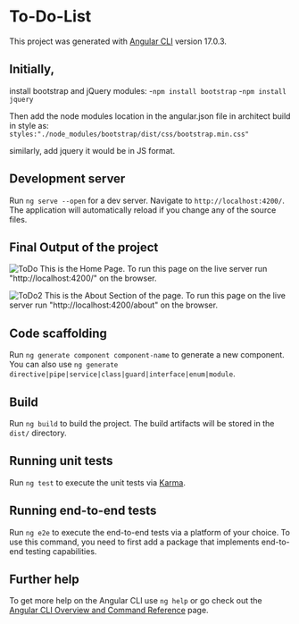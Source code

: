 # To-Do-List

This project was generated with [Angular CLI](https://github.com/angular/angular-cli) version 17.0.3.


## Initially, 
install bootstrap and jQuery modules: 
-`npm install bootstrap`
-`npm install jquery `

Then add the node modules location in the angular.json file in architect build in style as:
`styles:"./node_modules/bootstrap/dist/css/bootstrap.min.css"`

similarly, add jquery it would be in JS format.


## Development server

Run `ng serve --open` for a dev server. Navigate to `http://localhost:4200/`. The application will automatically reload if you change any of the source files.

## Final Output of the project
![ToDo](https://github.com/Dhanesha151001/angular-to-do-list/assets/103206429/fcdc8014-9806-414d-9ce8-c9adf2a312c7)
This is the Home Page. To run this page on the live server run "http://localhost:4200/" on the browser.


![ToDo2](https://github.com/Dhanesha151001/angular-to-do-list/assets/103206429/a0892741-2095-406a-86ff-083fb3b61188)
This is the About Section of the page. To run this page on the live server run "http://localhost:4200/about" on the browser.


## Code scaffolding

Run `ng generate component component-name` to generate a new component. You can also use `ng generate directive|pipe|service|class|guard|interface|enum|module`.

## Build

Run `ng build` to build the project. The build artifacts will be stored in the `dist/` directory.

## Running unit tests

Run `ng test` to execute the unit tests via [Karma](https://karma-runner.github.io).

## Running end-to-end tests

Run `ng e2e` to execute the end-to-end tests via a platform of your choice. To use this command, you need to first add a package that implements end-to-end testing capabilities.

## Further help

To get more help on the Angular CLI use `ng help` or go check out the [Angular CLI Overview and Command Reference](https://angular.io/cli) page.
